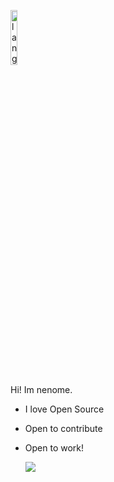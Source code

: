 <p align="left"><img width=15%" src="https://github.com/alansmathew/alansmathew/raw/master/lang.gif" alt="lang image here" /></p>
  
Hi!
Im nenome.

- I love Open Source
- Open to contribute
- Open to work!
  
  <a href="">
  <img align="centre" src="https://github-readme-stats.vercel.app/api?username=nenome&count_private=true&include_all_commits=true&show_icons=true&title_color=007bff&text_color=e7e7e7&icon_color=007bff&bg_color=171c28" />
<a />
